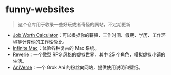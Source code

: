 # funny-websites

> 这个仓库用于收录一些好玩或者奇怪的网站，不定期更新

* [Job Worth Calculator](https://worthjob.zippland.com/)：可以根据你的薪资、工作时间、假期、学历、工作环境等计算你的工作性价比。
* [Infinite Mac](https://infinitemac.org/)：体验各种复古的 Mac 系统。
* [Reverie](https://reverie.herokuapp.com/arXiv_Demo/)：一个微型 RPG 风格的虚拟世界，其中 25 个角色，模拟虚拟小镇的生活。
* [AniVerse](https://grokani.xyz/)：一个 Grok Ani 的粉丝向网站，提供使用说明和壁纸。
